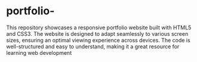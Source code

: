 # portfolio-
This repository showcases a responsive portfolio website built with HTML5 and CSS3. The website is designed to adapt seamlessly to various screen sizes, ensuring an optimal viewing experience across devices. The code is well-structured and easy to understand, making it a great resource for learning web development
